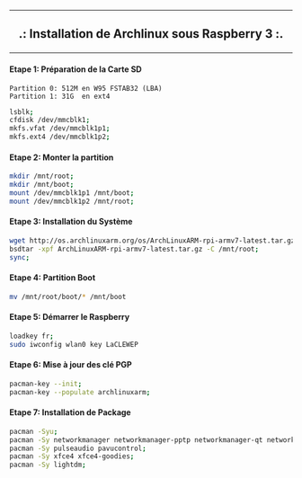------------------------------------------------------------------------------------------------------------------------------------------------

## <p align='center'> .: Installation de Archlinux sous Raspberry 3 :. </p>

------------------------------------------------------------------------------------------------------------------------------------------------

#### Etape 1: Préparation de la Carte SD

```
Partition 0: 512M en W95 FSTAB32 (LBA)
Partition 1: 31G  en ext4
```

```bash
lsblk;
cfdisk /dev/mmcblk1;
mkfs.vfat /dev/mmcblk1p1;
mkfs.ext4 /dev/mmcblk1p2;
```

#### Etape 2: Monter la partition
```bash
mkdir /mnt/root;
mkdir /mnt/boot;
mount /dev/mmcblk1p1 /mnt/boot;
mount /dev/mmcblk1p2 /mnt/root;
```

#### Etape 3: Installation du Système
```bash
wget http://os.archlinuxarm.org/os/ArchLinuxARM-rpi-armv7-latest.tar.gz;
bsdtar -xpf ArchLinuxARM-rpi-armv7-latest.tar.gz -C /mnt/root;
sync;
```

#### Etape 4: Partition Boot
```bash
mv /mnt/root/boot/* /mnt/boot
```

#### Etape 5: Démarrer le Raspberry
```bash
loadkey fr;
sudo iwconfig wlan0 key LaCLEWEP
```

#### Etape 6: Mise à jour des clé PGP
```bash
pacman-key --init;
pacman-key --populate archlinuxarm;
```

#### Etape 7: Installation de Package
```bash
pacman -Syu;
pacman -Sy networkmanager networkmanager-pptp networkmanager-qt network-manager-applet;
pacman -Sy pulseaudio pavucontrol;
pacman -Sy xfce4 xfce4-goodies;
pacman -Sy lightdm;
```
